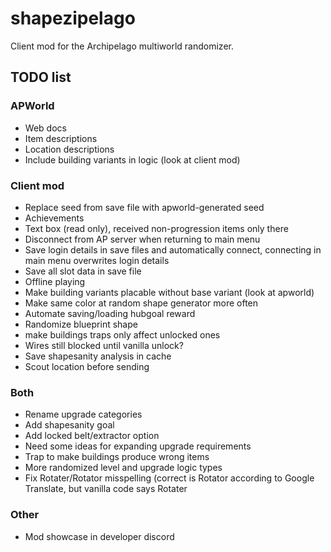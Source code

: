 # shapezipelago
Client mod for the Archipelago multiworld randomizer.

## TODO list
### APWorld
- Web docs
- Item descriptions
- Location descriptions
- Include building variants in logic (look at client mod)
### Client mod
- Replace seed from save file with apworld-generated seed
- Achievements
- Text box (read only), received non-progression items only there
- Disconnect from AP server when returning to main menu
- Save login details in save files and automatically connect, connecting in main menu overwrites login details
- Save all slot data in save file
- Offline playing
- Make building variants placable without base variant (look at apworld)
- Make same color at random shape generator more often
- Automate saving/loading hubgoal reward
- Randomize blueprint shape
- make buildings traps only affect unlocked ones
- Wires still blocked until vanilla unlock?
- Save shapesanity analysis in cache
- Scout location before sending
### Both
- Rename upgrade categories
- Add shapesanity goal
- Add locked belt/extractor option
- Need some ideas for expanding upgrade requirements
- Trap to make buildings produce wrong items
- More randomized level and upgrade logic types
- Fix Rotater/Rotator misspelling (correct is Rotator according to Google Translate, but vanilla code says Rotater
### Other
- Mod showcase in developer discord
